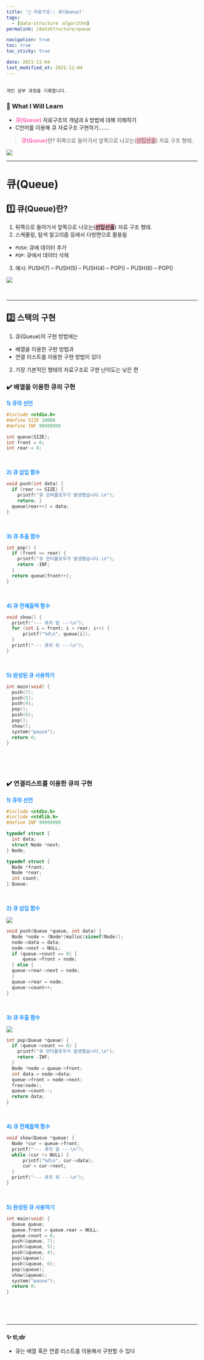 ```yaml
---
title: '🌈 자료구조:: 큐(Queue)'
tags:
  - [data-structureㅤalgorithm]
permalink: /dataStructure/queue

navigation: true
toc: true
toc_sticky: true

date: 2021-11-04
last_modified_at: 2021-11-04
---
```


![]()

`개인 공부 과정을 기록합니다.`

### 🚀 What I Will Learn

- <span style="color:hotpink">**큐(Queue)**</span> 자료구조의 개념과 å 방법에 대해 이해하기
- C언어를 이용해 큐 자료구조 구현하기.......

><span style="color:hotpink">**큐(Queue)**</span>란? 뒤쪽으로 들어가서 앞쪽으로 나오는(<span style="background-color:pink">선입선출</span>) 자료 구조 형태.

![](https://images.velog.io/images/april_5/post/aa1ae86a-2cb6-4da6-9d6f-b4a2ee2a54ff/image.png)


---

# 큐(Queue)

## 1️⃣ 큐(Queue)란?

1) 뒤쪽으로 들어가서 앞쪽으로 나오는(<span style="background-color:pink">**선입선출**</span>) 자료 구조 형태.
2) 스케줄링, 탐색 알고리즘 등에서 다방면으로 활용됨
  - `PUSH`: 큐에 데이터 추가
  - `POP`: 큐에서 데이터 삭제

3) 예시: PUSH(7) – PUSH(5) – PUSH(4) – POP() – PUSH(6) – POP()

![](https://images.velog.io/images/april_5/post/e0e1d205-1cf1-448b-91e7-003822750407/image.png)

<br />

---

## 2️⃣ 스택의 구현

1) 큐(Queue)의 구현 방법에는
  - 배열을 이용한 구현 방법과
  - 연결 리스트를 이용한 구현 방법이 있다

2) 가장 기본적인 형태의 자료구조로 구현 난이도는 낮은 편


### ✔️ 배열을 이용한 큐의 구현

<span style="color:dodgerblue">**1) 큐의 선언**</span>

```c
#include <stdio.h>
#define SIZE 10000
#define INF 99999999

int queue[SIZE];
int front = 0;
int rear = 0;
```

<br />

<span style="color:dodgerblue">**2) 큐 삽입 함수**</span>

```c
void push(int data) {
  if (rear >= SIZE) {
    printf("큐 오버플로우가 발생했습니다.\n");
    return; }
  queue[rear++] = data;
}
```

<br />

<span style="color:dodgerblue">**3) 큐 추출 함수**</span>

```c
int pop() {
  if (front == rear) {
    printf("큐 언더플로우가 발생했습니다.\n");
    return -INF;
  }
  return queue[front++];
}
```

<br />

<span style="color:dodgerblue">**4) 큐 전체출력 함수**</span>

```c
void show() {
  printf("--- 큐의 앞 ---\n");
  for (int i = front; i < rear; i++) {
      printf("%d\n", queue[i]);
  }
  printf("--- 큐의 뒤 ---\n"); 
}
```

<br />

<span style="color:dodgerblue">**5) 완성된 큐 사용하기**</span>

```c
int main(void) {
  push(7);
  push(5);
  push(4);
  pop();
  push(6);
  pop();
  show();
  system("pause");
  return 0;
}
 
```

<br />
<br />

### ✔️ 연결리스트를 이용한 큐의 구현

<span style="color:dodgerblue">**1) 큐의 선언**</span>

```c
#include <stdio.h>
#include <stdlib.h>
#define INF 99999999

typedef struct {
  int data;
  struct Node *next;
} Node;

typedef struct { 
  Node *front; 
  Node *rear; 
  int count;
} Queue;
```

<br />

<span style="color:dodgerblue">**2) 큐 삽입 함수**</span>

![](https://images.velog.io/images/april_5/post/601166af-a50e-4d33-af37-8f1eaa24222b/image.png)


```c
void push(Queue *queue, int data) {
  Node *node = (Node*)malloc(sizeof(Node)); 
  node->data = data;
  node->next = NULL;
  if (queue->count == 0) {
      queue->front = node;
  } else {
  queue->rear->next = node;
  }
  queue->rear = node;
  queue->count++;
}
```

<br />


<span style="color:dodgerblue">**3) 큐 추출 함수**</span>

![](https://images.velog.io/images/april_5/post/16667b53-392c-463f-8ed9-1f7338d4d666/image.png)


```c
int pop(Queue *queue) {
  if (queue->count == 0) {
    printf("큐 언더플로우가 발생했습니다.\n");
    return -INF;
  }
  Node *node = queue->front; 
  int data = node->data; 
  queue->front = node->next; 
  free(node); 
  queue->count--;
  return data;
}
```

<br />


<span style="color:dodgerblue">**4) 큐 전체출력 함수**</span>

```c
void show(Queue *queue) {
  Node *cur = queue->front; 
  printf("--- 큐의 앞 ---\n"); 
  while (cur != NULL) {
      printf("%d\n", cur->data);
      cur = cur->next;
  }
  printf("--- 큐의 뒤 ---\n"); 
}
```

<br />


<span style="color:dodgerblue">**5) 완성된 큐 사용하기**</span>

```c
int main(void) {
  Queue queue;
  queue.front = queue.rear = NULL; 
  queue.count = 0;
  push(&queue, 7);
  push(&queue, 5);
  push(&queue, 4);
  pop(&queue);
  push(&queue, 6);
  pop(&queue);
  show(&queue);
  system("pause");
  return 0;
}
 
```



<br /><br />

---

### ✨ tl;dr

- 큐는 배열 혹은 연결 리스트를 이용해서 구현할 수 있다

  
  
  	
    
    
    
